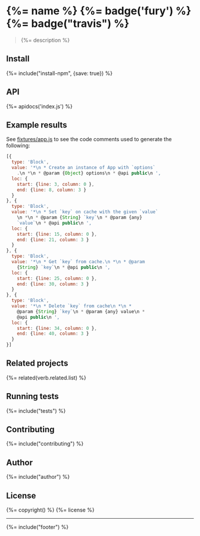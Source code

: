 # {%= name %} {%= badge('fury') %} {%= badge("travis") %}

> {%= description %}

## Install
{%= include("install-npm", {save: true}) %}

## API
{%= apidocs('index.js') %}

## Example results

See [fixtures/app.js](./fixtures/app.js) to see the code comments used to generate the following:

```js
[{
  type: 'Block',
  value: '*\n * Create an instance of App with `options`
    .\n *\n * @param {Object} options\n * @api public\n ',
  loc: {
    start: {line: 3, column: 0 },
    end: {line: 8, column: 3 }
  }
}, {
  type: 'Block',
  value: '*\n * Set `key` on cache with the given `value`
    \n *\n * @param {String} `key`\n * @param {any} 
    `value`\n * @api public\n ',
  loc: {
    start: {line: 15, column: 0 },
    end: {line: 21, column: 3 }
  }
}, {
  type: 'Block',
  value: '*\n * Get `key` from cache.\n *\n * @param 
    {String} `key`\n * @api public\n ',
  loc: {
    start: {line: 25, column: 0 },
    end: {line: 30, column: 3 }
  }
}, {
  type: 'Block',
  value: '*\n * Delete `key` from cache\n *\n * 
    @param {String} `key`\n * @param {any} value\n * 
    @api public\n ',
  loc: {
    start: {line: 34, column: 0 },
    end: {line: 40, column: 3 }
  }
}]
```

## Related projects
{%= related(verb.related.list) %}  

## Running tests
{%= include("tests") %}

## Contributing
{%= include("contributing") %}

## Author
{%= include("author") %}

## License
{%= copyright() %}
{%= license %}

***

{%= include("footer") %}


[globby]: https://github.com/sindresorhus/globby
[esprima]: https://github.com/ariya/esprima
[map-files]: https://github.com/jonschlinkert/map-files
